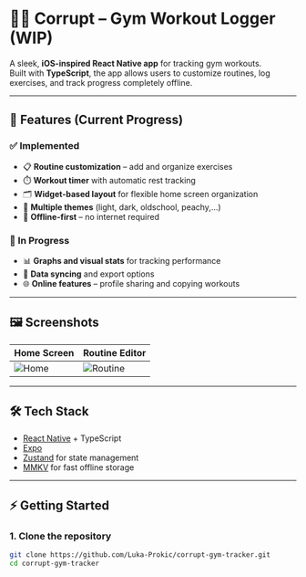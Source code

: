 # 🏋️‍♂️ Corrupt – Gym Workout Logger (WIP)

A sleek, **iOS-inspired React Native app** for tracking gym workouts.  
Built with **TypeScript**, the app allows users to customize routines, log exercises, and track progress completely offline.  

---

## 🚀 Features (Current Progress)

### ✅ Implemented
- 📋 **Routine customization** – add and organize exercises  
- ⏱️ **Workout timer** with automatic rest tracking  
- 🗂️ **Widget-based layout** for flexible home screen organization  
- 🎨 **Multiple themes** (light, dark, oldschool, peachy,...)  
- 💾 **Offline-first** – no internet required  

### 🚧 In Progress
- 📊 **Graphs and visual stats** for tracking performance  
- 🔄 **Data syncing** and export options  
- 🌐 **Online features** – profile sharing and copying workouts  

---

## 🖼️ Screenshots

| Home Screen | Routine Editor |
|-------------|---------------|
| ![Home](./screenshots/home.png) | ![Routine](./screenshots/routine.png) |

---

## 🛠️ Tech Stack

- [React Native](https://reactnative.dev/) + TypeScript  
- [Expo](https://expo.dev/)  
- [Zustand](https://github.com/pmndrs/zustand) for state management  
- [MMKV](https://github.com/mrousavy/react-native-mmkv) for fast offline storage  

---

## ⚡️ Getting Started

### 1. Clone the repository

```bash
git clone https://github.com/Luka-Prokic/corrupt-gym-tracker.git
cd corrupt-gym-tracker
